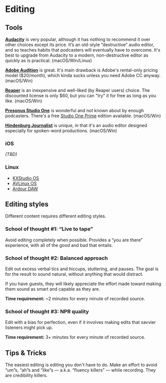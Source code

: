 Editing
=======

## Tools

**[Audacity](http://www.audacityteam.org/)** is very popular, although it has nothing to recommend it over other choices except its price. It’s an old-style “destructive” audio editor, and so teaches habits that podcasters will eventually have to overcome. It's best to upgrade from Audacity to a modern, non-destructive editor as quickly as is practical. (macOS/Win/Linux)

**[Adobe Audition](http://www.adobe.com/products/audition.html)** is great. It's main drawback is Adobe's rental-only pricing model ($20/month), which kinda sucks unless you need Adobe CC anyway. (macOS/Win)

**[Reaper](http://www.reaper.fm/)** is an inexpensive and well-liked (by Reaper users) choice. The discounted license is only $60, but you can "try" it for free as long as you like. (macOS/Win)

**[Presonus Studio One](http://studioone.presonus.com/)** is wonderful and not known about by enough podcasters. There's a free [Studio One Prime](https://shop.presonus.com/products/studio-one-prods/Studio-One-3-Prime) edition available. (macOS/Win)

**[Hindenburg Journalist](http://hindenburg.com/products/hindenburg-journalist)** is unique, in that it's an audio editor designed especially for spoken-word productions. (macOS/Win)

### iOS

*(TBD)*

### Linux

* [KXStudio OS](http://kxstudio.linuxaudio.org/)
* [AVLinux OS](http://www.bandshed.net/AVLinux.html/)
* [Ardour DAW](http://ardour.org/)


## Editing styles

Different content requires different editing styles.

### School of thought #1: “Live to tape”

Avoid editing completely when possible.  Provides a “you are there” experience, with all of the good and bad that entails.

### School of thought #2: Balanced approach

Edit out excess verbal tics and hiccups, stuttering, and pauses.  The goal is for the result to sound natural, without anything that would distract.

If you have guests, they will likely appreciate the effort made toward making them sound as smart and capable as they are.

**Time requirement:** ~2 minutes for every minute of recorded source.

### School of thought #3: NPR quality

Edit with a bias for perfection, even if it involves making edits that savvier listeners might pick up.

**Time requirement:** 3+ minutes for every minute of recorded source.

## Tips & Tricks

The easiest editing is editing you don't have to do.  Make an effort to avoid “um”s, “ah”s and “like”s — a.k.a. “fluency killers” — while recording.  They are credibility killers.


